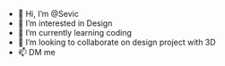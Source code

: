 - 👋 Hi, I’m @Sevic
- 👀 I’m interested in Design
- 🌱 I’m currently learning coding
- 💞️ I’m looking to collaborate on design project with 3D
- 📫 DM me

<!---
Kuraichanka/Kuraichanka is a ✨ special ✨ repository because its `README.md` (this file) appears on your GitHub profile.
You can click the Preview link to take a look at your changes.
--->

